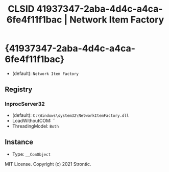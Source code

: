 ﻿---
title: "CLSID 41937347-2aba-4d4c-a4ca-6fe4f11f1bac | Network Item Factory"
excerpt: What is COM-Object CLSID 41937347-2aba-4d4c-a4ca-6fe4f11f1bac?
---

# {41937347-2aba-4d4c-a4ca-6fe4f11f1bac}

* (default): `Network Item Factory`

## Registry


### InprocServer32

* (default): `C:\Windows\system32\NetworkItemFactory.dll`
* LoadWithoutCOM: ``
* ThreadingModel: `Both`

## Instance

* Type: `__ComObject`

MIT License. Copyright (c) 2021 Strontic.


